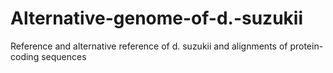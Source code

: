 # Alternative-genome-of-d.-suzukii
Reference and alternative reference of d. suzukii and alignments of protein-coding sequences
